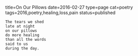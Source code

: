 title=On Our Pillows
date=2016-02-27
type=page
cat=poetry
tags=2016,poetry,healing,loss,pain
status=published
~~~~~~
The tears we shed
late at night
on our pillows
do more healing
than all the words
said to us
during the day.
